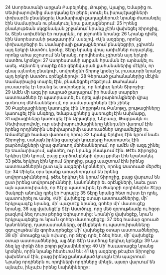 24 Ասորեստանի արքան Բաբելոնից, Քութից, Այայից, Եմաթից ու Սեփփարուիմից մարդկանց էր բերել տուել եւ իսրայէլացիների փոխարէն բնակեցրել Սամարիայի քաղաքներում: նրանք ժառանգել էին Սամարիան ու բնակուել նրա քաղաքներում: 25 Իրենց բնակութեան սկզբնական շրջանում նրանք չէին վախեցել Տիրոջից, եւ Տէրն առիւծներ էր ուղարկել, որ յօշոտեն նրանց: 26 Նրանք դիմել էին Ասորեստանի թագաւորին՝ ասելով. «Այն ազգերը, որոնց փոխադրեցիր եւ Սամարիայի քաղաքներում բնակեցրիր, չգիտեն այդ երկրի Աստծու կրօնը, Տէրը նրանց վրայ առիւծներ ուղարկեց, որոնք ահա յօշոտում են նրանց, որովհետեւ չգիտեն այդ երկրի Աստծու կրօնը»: 27 Ասորեստանի արքան հրաման էր արձակել ու ասել. «Այնտե՛ղ տարէք ձեր գերեվարած քահանաներից մէկին, որ գնայ այնտեղ բնակուի, սովորեցնի Տիրոջ կրօնը եւ լուսաւորի նրանց այդ երկրի Աստծու օրէնքներով»: 28 Գերուած քահանաներից մէկին Սամարիայից տարել էին, բնակեցրել Բեթէլում: Քահանան լուսաւորել էր նրանց եւ սովորեցրել, որ երկիւղ կրեն Տիրոջից: 29 Ամէն մի ազգ իր ապրած քաղաքում իր համար տարբեր աստուածներ էր պատրաստել եւ դրել այն բարձունքների վրայ գտնուող մեհեաններում, որ սամարացիներն էին շինել: 30 Բաբելացիները կառուցել էին Սոքքոթն ու Բանոթը, քութացիները կառուցել էին Անգեղը, եմաթացիները կառուցել էին Ասիմաթը, 31 այիացիները կառուցել էին Աբլազերը, Նեբասը, Թարթակն ու Սեփփարուիմը, ուր սեփփարուիմացիները կենդանի վառում էին իրենց որդիներին Սեփփարուիմի աստուածներ Ադրամելէքի ու Ամամելէքի համար վառուող հրով: 32 Նրանք երկիւղ էին կրում նաեւ Տիրոջից, սակայն իրենց գարշելի կուռքերը հաստատել էին բարձունքների վրայ գտնուող մեհեաններում, որ ամէն մի ազգ շինել էր Սամարիայում, այնտեղ, ուր նրանք բնակւում էին: Թէեւ Տիրոջից երկիւղ էին կրում, բայց բարձունքների վրայ քրմեր էին նշանակել. 33 թէեւ երկիւղ էին կրում Տիրոջից, բայց պաշտում էին իրենց աստուածներին ըստ այն ազգերի կրօնների, որոնց Աստուած մերժել էր:
34 Մինչեւ օրս նրանք առաջնորդւում են իրենց սովորութիւններով. թէեւ երկիւղ են կրում Տիրոջից, բայց վարւում են ըստ իրենց սովորութիւնների, կանոնների եւ օրէնքների, նաեւ ըստ այն պատուիրանի, որ Տէրը պատուիրել էր Յակոբի որդիներին: Տէրը Յակոբի անունը դրել էր Իսրայէլ: 35 Տէրը նրանց հետ ուխտ էր դրել, պատուիրել ու ասել. «Մի՛ վախեցէք օտար աստուածներից, մի՛ երկրպագէք նրանց, մի՛ պաշտէք նրանց, զոհեր մի՛ մատուցէք նրանց, 36 այլ վախեցէ՛ք Տէր Աստծուց, որը մեծ զօրութեամբ ու հզօր բազկով ձեզ դուրս բերեց Եգիպտոսից: Նրանի՛ց վախեցէք, նրա՛ն երկրպագեցէք ու նրա՛ն զոհեր մատուցեցէք: 37 Ձեզ համար գրուած կանոնները, դատաստանները, օրէնքներն ու պատուիրանները զգուշութեա՛մբ գործադրեցէք: Մի՛ վախեցէք օտար աստուածներից, 38 մի՛ մոռացէք այն ուխտը, որ Տէրը դրել է ձեզ հետ, մի՛ վախեցէք օտար աստուածներից, այլ ձեր Տէ՛ր Աստծուց երկիւղ կրեցէք: 39 Նա ձեզ կը փրկի ձեր բոլոր թշնամիներից: 40 Մի՛ հաւատացէք նրանց կրօնին, որին նրանք հետեւում են: 41 Այդ ազգերը թէպէտ Տիրոջից վախենում էին, բայց իրենց քանդակած կուռքն էին պաշտում: Նրանց որդիներն ու որդիների որդիները մինչեւ այսօր վարւում են այնպէս, ինչպէս իրենց նախնիները»:
